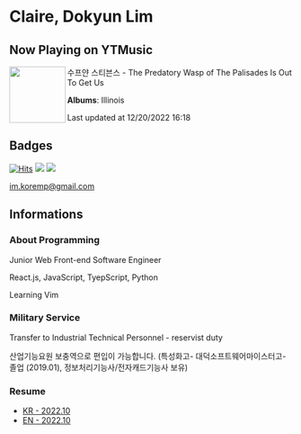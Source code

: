 # Claire, Dokyun Lim

## Now Playing on YTMusic

[<img align="left" width="100" src="https://lh3.googleusercontent.com/IvPyKvQ_KrAz6rXnYNxOLO-TKmUQMcG7xdROJW2CIxQs60GO80FzmZPhFxOv7axd4WEoh_KI02dXnHXVmA">](https://music.youtube.com/watch?v=KBse9Y6zucs)

수프얀 스티븐스 - The Predatory Wasp of The Palisades Is Out To Get Us

**Albums**: Illinois

Last updated at 12/20/2022 16:18

## Badges

[![Hits](https://hits.seeyoufarm.com/api/count/incr/badge.svg?url=https%3A%2F%2Fgithub.com%2Fkoremp%2Fkormep&count_bg=%2379C83D&title_bg=%23555555&icon=&icon_color=%23E7E7E7&title=hits&edge_flat=false)](https://hits.seeyoufarm.com)
<a href="https://dev.to/koremp"><img src="https://img.shields.io/badge/dev.to-0A0A0A?style=for-the-badge&logo=devdotto&logoColor=white"/></a>
<a href="https://www.linkedin.com/in/koremp"><img src="https://img.shields.io/badge/LinkedIn-0077B5?style=flat-square&logo=linkedin&logoColor=white"/></a>

im.koremp@gmail.com

## Informations

### About Programming

Junior Web Front-end Software Engineer

React.js, JavaScript, TyepScript, Python

Learning Vim

### Military Service

Transfer to Industrial Technical Personnel - reservist duty

산업기능요원 보충역으로 편입이 가능합니다. (특성화고- 대덕소프트웨어마이스터고- 졸업 (2019.01), 정보처리기능사/전자캐드기능사 보유)

### Resume

* [KR - 2022.10](./resume/README.md)
* [EN - 2022.10](./resume/README.en.md)
